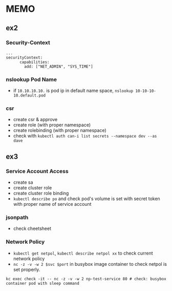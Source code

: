 # MEMO

## ex2
### Security-Context
```
...
securityContext:
      capabilities:
        add: ["NET_ADMIN", "SYS_TIME"]
```
### nslookup Pod Name
 - if ``10.10.10.10.`` is pod ip in default name space, ``nslookup 10-10-10-10.default.pod``

### csr
 - create csr & approve
 - create role (with proper namespace)
 - create rolebinding (with proper namespace)
 - check with ``kubectl auth can-i list secrets --namespace dev --as dave``

## ex3
### Service Account Access
 - create sa
 - create cluster role
 - create cluster role binding
 - ``kubectl describe po`` and check pod's volume is set with secret token with proper name of service account

### jsonpath
 - check cheetsheet

### Network Policy
 - ``kubectl get netpol``, ``kubectl describe netpol xx`` to check current network policy
 - ``nc -z -v -w 2 $svc $port`` in busybox image container to check netpol is set properly.
 ```
 kc exec check -it -- nc -z -v -w 2 np-test-service 80 # check: busybox container pod with sleep command
 ```